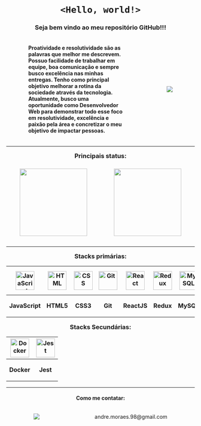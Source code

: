 <h1 style="text-align: center"><code >&lt;Hello, world!&gt;</code></h1>
<h3
  style="text-align: center;"
>
  Seja bem vindo ao meu repositório GitHub!!!
</h3>
<div
  style="
    display: flex;
    flex-direction: row;
    justify-content: space-around;
    align-items: center;
    width: 100%
  "
>
  <h4
    style="
      width: 50%;
    "
  >
      Proatividade e resolutividade são as palavras que melhor me descrevem. Possuo facilidade de trabalhar em equipe, boa comunicação e sempre busco excelência nas minhas entregas. Tenho como principal objetivo melhorar a rotina da sociedade através da tecnologia.
Atualmente, busco uma oportunidade como Desenvolvedor Web para demonstrar todo esse foco em resolutividade, excelência e paixão pela área e concretizar o meu objetivo de impactar pessoas.
  </h4>
  <div
    style="
      text-align: center
    "
  >
    <img src="https://thumbs.gfycat.com/ColorfulUnevenIndianhare-size_restricted.gif">
  </div>
</div>

---

<h3
  style="
    text-align: center;
    margin: 15px 0 10px;
  "
>
  Principais status:
</h3>
<div
  style="
    display: flex;
    flex-direction: row;
    justify-content: space-around;
    align-items: center;
    flex-wrap: wrap;
  "
>
  <img
    height="180em"
    src="https://github-readme-stats.vercel.app/api?username=andremoraes98&show_icons=true&theme=github_dark&count_private=true&locale=pt-br"
  />
  
  <img
    height="180em"
    src="https://github-readme-stats.vercel.app/api/top-langs/?username=andremoraes98&layout=compact&langs_count=7&theme=github_dark&locale=pt-br"
  />
</div>

---

<h3
  style="
    text-align: center;
    margin: 15px 0 10px;
  "
>
  Stacks primárias:
</h3>

| <img alt="JavaScript" height="50" width="50" src="https://cdn.jsdelivr.net/gh/devicons/devicon/icons/javascript/javascript-original.svg"> | <img alt="HTML" height="50" width="50" src="https://cdn.jsdelivr.net/gh/devicons/devicon/icons/html5/html5-original-wordmark.svg" /> | <img alt="CSS" height="50" width="50" src="https://cdn.jsdelivr.net/gh/devicons/devicon/icons/css3/css3-original-wordmark.svg"> | <img alt="Git" height="50" width="50" src="https://cdn.jsdelivr.net/gh/devicons/devicon/icons/git/git-original-wordmark.svg" /> | <img alt="React" height="50" width="50" src="https://cdn.jsdelivr.net/gh/devicons/devicon/icons/react/react-original-wordmark.svg"> | <img alt="Redux" height="50" width="50" src="https://cdn.jsdelivr.net/gh/devicons/devicon/icons/redux/redux-original.svg"> | <img alt="MySQL" height="50" width="50" src="https://cdn.jsdelivr.net/gh/devicons/devicon/icons/mysql/mysql-plain-wordmark.svg"> | <img alt="Sequelize" height="50" width="50" src="https://cdn.jsdelivr.net/gh/devicons/devicon/icons/sequelize/sequelize-original.svg"> | <img alt="NodeJS" height="50" width="50" src="https://cdn.jsdelivr.net/gh/devicons/devicon/icons/nodejs/nodejs-original-wordmark.svg"> | <img alt="ExpressJS" height="50" width="50" src="https://cdn.jsdelivr.net/gh/devicons/devicon/icons/express/express-original-wordmark.svg"> | <img alt="TypeScript" height="50" width="50" src="https://cdn.jsdelivr.net/gh/devicons/devicon/icons/typescript/typescript-original.svg"> | <img alt="MongoDB" height="50" width="50" src="https://cdn.jsdelivr.net/gh/devicons/devicon/icons/mongodb/mongodb-plain-wordmark.svg"> | <h3 style="color: #800; letter-spacing: -2px;">mongoose</h3>
| :---: | :---: | :---: | :---: | :---: | :---: | :---: | :---: | :---: | :---: | :---: | :---: | :---: |
| <p style="text-align: center; font-weight: 700">JavaScript</p> | <p style="text-align: center; font-weight: 700">HTML5</p> | <p style="text-align: center; font-weight: 700">CSS3</p> | <p style="font-weight: 700">Git</p> | <p style="font-weight: 700">ReactJS</p> | <p style="font-weight: 700">Redux</p> | <p style="font-weight: 700">MySQL</p> | <p style="font-weight: 700">Sequelize</p>  | <p style="font-weight: 700">NodeJS</p> | <p style="font-weight: 700">ExpressJS</p> | <p style="font-weight: 700">TypeScript</p> | <p style="font-weight: 700">MongoDB</p> | <p style="font-weight: 700">Mongoose</p>

<h3
  style="
    text-align: center;
    margin: 15px 0 10px;
  "
>
  Stacks Secundárias:
</h3>

| <img alt="Docker" height="50" width="50" src="https://cdn.jsdelivr.net/gh/devicons/devicon/icons/docker/docker-plain-wordmark.svg"> | <img alt="Jest" height="50" width="50" src="https://cdn.jsdelivr.net/gh/devicons/devicon/icons/jest/jest-plain.svg"> |
| :---: | :---:  |
| <p style="text-align: center; font-weight: 700">Docker</p>    | <p style="text-align: center; font-weight: 700">Jest</p>

 ---
 
<h4 style="text-align: center">Como me contatar:</h4>
<div
  style="
    display: flex;
    flex-direction: row;
    justify-content: space-around;
    align-items: center;
    flex-wrap: wrap;
  "
> 
  <a href="https://www.linkedin.com/in/moraesandre/" target="_blank"><img src="https://img.shields.io/badge/-LinkedIn-%230077B5?style=for-the-badge&logo=linkedin&logoColor=white" target="_blank"></a>
  <p>andre.moraes.98@gmail.com</p>
</div>
